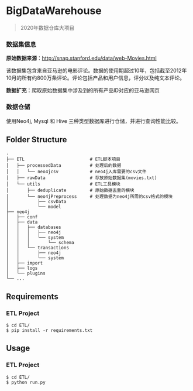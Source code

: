 # BigDataWarehouse

> 2020年数据仓库大项目
### 数据集信息
**原始数据来源**：http://snap.stanford.edu/data/web-Movies.html 

该数据集包含来自亚马逊的电影评论。数据的使用期超过10年，包括截至2012年10月的所有约800万条评论。评论包括产品和用户信息，评分以及纯文本评论。

**数据扩充**：爬取原始数据集中涉及到的所有产品ID对应的亚马逊网页

### 数据仓储

使用Neo4j, Mysql 和 Hive 三种类型数据库进行仓储，并进行查询性能比较。

## Folder Structure

```
.
├── ETL                         # ETL脚本项目
│   ├── processedData           # 处理后的数据
│   │   └── neo4jcsv            # neo4j入库需要的csv文件
│   ├── rawData                 # 存放原始数据集(movies.txt)
│   └── utils                   # ETL工具模块
│       ├── deduplicate         # 原始数据去重的模块
│       └── neo4jPreprocess     # 处理数据为neo4j所需的csv格式的模块
│           ├── csvData
│           └── model
├── neo4j
│   ├── conf
│   ├── data
│   │   ├── databases
│   │   │   ├── neo4j
│   │   │   └── system
│   │   │       └── schema
│   │   └── transactions
│   │       ├── neo4j
│   │       └── system
│   ├── import
│   ├── logs
│   └── plugins
└── ...
```

## Requirements

### ETL Project

```shell
$ cd ETL/
$ pip install -r requirements.txt
```

## Usage

### ETL Project

```shell
$ cd ETL/
$ python run.py
```


